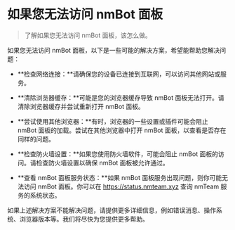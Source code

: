# 如果您无法访问 nmBot 面板
> 了解如果您无法访问 nmBot 面板，该怎么做。

如果您无法访问 nmBot 面板，以下是一些可能的解决方案，希望能帮助您解决问题：

- **检查网络连接：**请确保您的设备已连接到互联网，可以访问其他网站或服务。

- **清除浏览器缓存：**可能是您的浏览器缓存导致 nmBot 面板无法打开。请清除浏览器缓存并尝试重新打开 nmBot 面板。

- **尝试使用其他浏览器：**有时，浏览器的一些设置或插件可能会阻止 nmBot 面板的加载。尝试在其他浏览器中打开 nmBot 面板，以查看是否存在同样的问题。

- **检查防火墙设置：**如果您使用防火墙软件，可能会阻止 nmBot 面板的访问。请检查防火墙设置以确保 nmBot 面板被允许通过。

- **查看 nmBot 面板服务状态：**如果 nmBot 面板服务出现问题，则你可能无法访问 nmBot 面板。你可以在 https://status.nmteam.xyz 查询 nmTeam 服务的系统状态。

如果上述解决方案不能解决问题，请提供更多详细信息，例如错误消息、操作系统、浏览器版本等。我们将尽快为您提供更多帮助。
